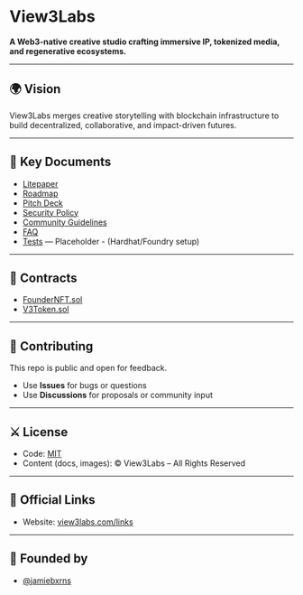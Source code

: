 # View3Labs

**A Web3-native creative studio crafting immersive IP, tokenized media, and regenerative ecosystems.**

---

## 🌍 Vision
View3Labs merges creative storytelling with blockchain infrastructure to build decentralized, collaborative, and impact-driven futures.

---

## 📂 Key Documents

- [Litepaper](litepaper.md)
- [Roadmap](./docs/roadmap.md)
- [Pitch Deck](./docs/pitch-deck.md)
- [Security Policy](./SECURITY.md)
- [Community Guidelines](./CODE_OF_CONDUCT.md)
- [FAQ](./docs/faq.md)
- [Tests](test/) — Placeholder - (Hardhat/Foundry setup)

---

## 💠 Contracts
- [FounderNFT.sol](./contracts/FounderNFT.sol)
- [V3Token.sol](./contracts/V3Token.sol)

---

## 🌳 Contributing

This repo is public and open for feedback.  
- Use **Issues** for bugs or questions  
- Use **Discussions** for proposals or community input  

---

## ⚔️ License

- Code: [MIT](LICENSE)  
- Content (docs, images): © View3Labs – All Rights Reserved  

---

## 🔗 Official Links
- Website: [view3labs.com/links](https://view3labs.com/links)  

---

## 🥷 Founded by 

- [@jamiebxrns](https://github.com/jamiebxrns)


